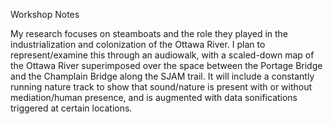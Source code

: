 Workshop Notes

My research focuses on steamboats and the role they played in the industrialization and colonization of the Ottawa River. I plan to represent/examine this through an audiowalk, with a scaled-down map of the Ottawa River superimposed over the space between the Portage Bridge and the Champlain Bridge along the SJAM trail. It will include a constantly running nature track to show that sound/nature is present with or without mediation/human presence, and is augmented with data sonifications triggered at certain locations.
